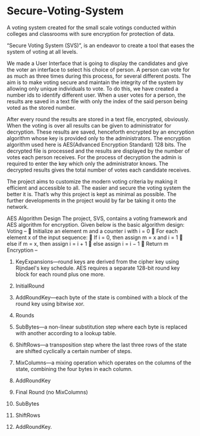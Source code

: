 # Secure-Voting-System
A voting system created for the small scale votings conducted within colleges and classrooms with sure encryption for protection of data.


“Secure Voting System (SVS)”, is an endeavor to create a tool that eases the
system of voting at all levels.

We made a User Interface that is going to display the candidates and give the voter
an interface to select his choice of person. A person can vote for as much as three
times during this process, for several different posts. The aim is to make voting
secure and maintain the integrity of the system by allowing only unique
individuals to vote. To do this, we have created a number ids to identify different
user. When a user votes for a person, the results are saved in a text file with only
the index of the said person being voted as the stored number.

After every round the results are stored in a text file, encrypted, obviously. When
the voting is over all results can be given to administrator for decryption.
These results are saved, henceforth encrypted by an encryption algorithm whose
key is provided only to the administrators. The encryption algorithm used here is
AES(Advanced Encryption Standard) 128 bits. The decrypted file is processed and
the results are displayed by the number of votes each person receives. For the
process of decryption the admin is required to enter the key which only the
administrator knows. The decrypted results gives the total number of votes each
candidate receives.

The project aims to customize the modern voting criteria by making it efficient
and accessible to all. The easier and secure the voting system the better it is. That’s
why this project is kept as minimal as possible. The further developments in the
project would by far be taking it onto the network.

AES Algorithm Design
The project, SVS, contains a voting framework and AES algorithm for
encryption. Given below is the basic algorithm design:
Voting –
 Initialize an element m and a counter i with i = 0
 For each element x of the input sequence:
 If i = 0, then assign m = x and i = 1
 else if m = x, then assign i = i + 1
 else assign i = i − 1
 Return m
Encryption –
1. KeyExpansions—round keys are derived from the cipher key
using Rijndael&#39;s key schedule. AES requires a separate 128-bit
round key block for each round plus one more.
2. InitialRound
1. AddRoundKey—each byte of the state is combined with a
block of the round key using bitwise xor.

3. Rounds
1. SubBytes—a non-linear substitution step where each byte is
replaced with another according to a lookup table.
2. ShiftRows—a transposition step where the last three rows of
the state are shifted cyclically a certain number of steps.
3. MixColumns—a mixing operation which operates on the
columns of the state, combining the four bytes in each
column.
4. AddRoundKey
4. Final Round (no MixColumns)
1. SubBytes

2. ShiftRows
3. AddRoundKey.
